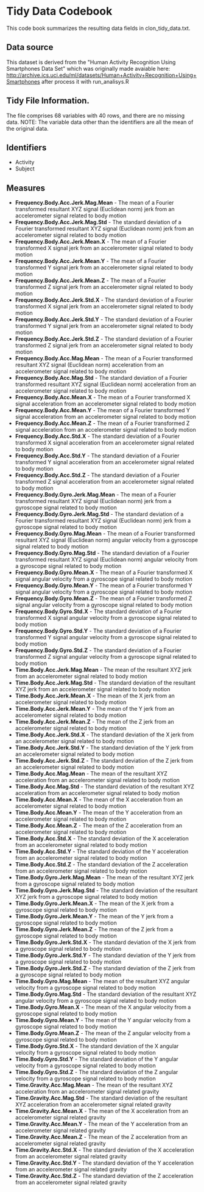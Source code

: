 # Tidy Data Codebook

This code book summarizes the resulting data fields in clon_tidy_data.txt.

## Data source

This dataset is derived from the "Human Activity Recognition Using Smartphones Data Set" which was originally made avaiable here: http://archive.ics.uci.edu/ml/datasets/Human+Activity+Recognition+Using+Smartphones after process it with run_analisys.R

## Tidy File Information.

The file comprises 68 variables with 40 rows, and there are no missing data. 
NOTE: The variable data other than the identifiers are all the mean of the original data.

## Identifiers

- Activity
- Subject

## Measures

* **Frequency.Body.Acc.Jerk.Mag.Mean** - The mean of a Fourier transformed resultant XYZ signal (Euclidean norm) jerk from an accelerometer signal related to body motion
* **Frequency.Body.Acc.Jerk.Mag.Std** - The standard deviation of a Fourier transformed resultant XYZ signal (Euclidean norm) jerk from an accelerometer signal related to body motion
* **Frequency.Body.Acc.Jerk.Mean.X** - The mean of a Fourier transformed X signal jerk from an accelerometer signal related to body motion
* **Frequency.Body.Acc.Jerk.Mean.Y** - The mean of a Fourier transformed Y signal jerk from an accelerometer signal related to body motion
* **Frequency.Body.Acc.Jerk.Mean.Z** - The mean of a Fourier transformed Z signal jerk from an accelerometer signal related to body motion
* **Frequency.Body.Acc.Jerk.Std.X** - The standard deviation of a Fourier transformed X signal jerk from an accelerometer signal related to body motion
* **Frequency.Body.Acc.Jerk.Std.Y** - The standard deviation of a Fourier transformed Y signal jerk from an accelerometer signal related to body motion
* **Frequency.Body.Acc.Jerk.Std.Z** - The standard deviation of a Fourier transformed Z signal jerk from an accelerometer signal related to body motion
* **Frequency.Body.Acc.Mag.Mean** - The mean of a Fourier transformed resultant XYZ signal (Euclidean norm) acceleration from an accelerometer signal related to body motion
* **Frequency.Body.Acc.Mag.Std** - The standard deviation of a Fourier transformed resultant XYZ signal (Euclidean norm) acceleration from an accelerometer signal related to body motion
* **Frequency.Body.Acc.Mean.X** - The mean of a Fourier transformed X signal acceleration from an accelerometer signal related to body motion
* **Frequency.Body.Acc.Mean.Y** - The mean of a Fourier transformed Y signal acceleration from an accelerometer signal related to body motion
* **Frequency.Body.Acc.Mean.Z** - The mean of a Fourier transformed Z signal acceleration from an accelerometer signal related to body motion
* **Frequency.Body.Acc.Std.X** - The standard deviation of a Fourier transformed X signal acceleration from an accelerometer signal related to body motion
* **Frequency.Body.Acc.Std.Y** - The standard deviation of a Fourier transformed Y signal acceleration from an accelerometer signal related to body motion
* **Frequency.Body.Acc.Std.Z** - The standard deviation of a Fourier transformed Z signal acceleration from an accelerometer signal related to body motion
* **Frequency.Body.Gyro.Jerk.Mag.Mean** - The mean of a Fourier transformed resultant XYZ signal (Euclidean norm) jerk from a gyroscope signal related to body motion
* **Frequency.Body.Gyro.Jerk.Mag.Std** - The standard deviation of a Fourier transformed resultant XYZ signal (Euclidean norm) jerk from a gyroscope signal related to body motion
* **Frequency.Body.Gyro.Mag.Mean** - The mean of a Fourier transformed resultant XYZ signal (Euclidean norm) angular velocity from a gyroscope signal related to body motion
* **Frequency.Body.Gyro.Mag.Std** - The standard deviation of a Fourier transformed resultant XYZ signal (Euclidean norm) angular velocity from a gyroscope signal related to body motion
* **Frequency.Body.Gyro.Mean.X** - The mean of a Fourier transformed X signal angular velocity from a gyroscope signal related to body motion
* **Frequency.Body.Gyro.Mean.Y** - The mean of a Fourier transformed Y signal angular velocity from a gyroscope signal related to body motion
* **Frequency.Body.Gyro.Mean.Z** - The mean of a Fourier transformed Z signal angular velocity from a gyroscope signal related to body motion
* **Frequency.Body.Gyro.Std.X** - The standard deviation of a Fourier transformed X signal angular velocity from a gyroscope signal related to body motion
* **Frequency.Body.Gyro.Std.Y** - The standard deviation of a Fourier transformed Y signal angular velocity from a gyroscope signal related to body motion
* **Frequency.Body.Gyro.Std.Z** - The standard deviation of a Fourier transformed Z signal angular velocity from a gyroscope signal related to body motion
* **Time.Body.Acc.Jerk.Mag.Mean** - The mean of the resultant XYZ jerk from an accelerometer signal related to body motion
* **Time.Body.Acc.Jerk.Mag.Std** - The standard deviation of the resultant XYZ jerk from an accelerometer signal related to body motion
* **Time.Body.Acc.Jerk.Mean.X** - The mean of the X jerk from an accelerometer signal related to body motion
* **Time.Body.Acc.Jerk.Mean.Y** - The mean of the Y jerk from an accelerometer signal related to body motion
* **Time.Body.Acc.Jerk.Mean.Z** - The mean of the Z jerk from an accelerometer signal related to body motion
* **Time.Body.Acc.Jerk.Std.X** - The standard deviation of the X jerk from an accelerometer signal related to body motion
* **Time.Body.Acc.Jerk.Std.Y** - The standard deviation of the Y jerk from an accelerometer signal related to body motion
* **Time.Body.Acc.Jerk.Std.Z** - The standard deviation of the Z jerk from an accelerometer signal related to body motion
* **Time.Body.Acc.Mag.Mean** - The mean of the resultant XYZ acceleration from an accelerometer signal related to body motion
* **Time.Body.Acc.Mag.Std** - The standard deviation of the resultant XYZ acceleration from an accelerometer signal related to body motion
* **Time.Body.Acc.Mean.X** - The mean of the X acceleration from an accelerometer signal related to body motion
* **Time.Body.Acc.Mean.Y** - The mean of the Y acceleration from an accelerometer signal related to body motion
* **Time.Body.Acc.Mean.Z** - The mean of the Z acceleration from an accelerometer signal related to body motion
* **Time.Body.Acc.Std.X** - The standard deviation of the X acceleration from an accelerometer signal related to body motion
* **Time.Body.Acc.Std.Y** - The standard deviation of the Y acceleration from an accelerometer signal related to body motion
* **Time.Body.Acc.Std.Z** - The standard deviation of the Z acceleration from an accelerometer signal related to body motion
* **Time.Body.Gyro.Jerk.Mag.Mean** - The mean of the resultant XYZ jerk from a gyroscope signal related to body motion
* **Time.Body.Gyro.Jerk.Mag.Std** - The standard deviation of the resultant XYZ jerk from a gyroscope signal related to body motion
* **Time.Body.Gyro.Jerk.Mean.X** - The mean of the X jerk from a gyroscope signal related to body motion
* **Time.Body.Gyro.Jerk.Mean.Y** - The mean of the Y jerk from a gyroscope signal related to body motion
* **Time.Body.Gyro.Jerk.Mean.Z** - The mean of the Z jerk from a gyroscope signal related to body motion
* **Time.Body.Gyro.Jerk.Std.X** - The standard deviation of the X jerk from a gyroscope signal related to body motion
* **Time.Body.Gyro.Jerk.Std.Y** - The standard deviation of the Y jerk from a gyroscope signal related to body motion
* **Time.Body.Gyro.Jerk.Std.Z** - The standard deviation of the Z jerk from a gyroscope signal related to body motion
* **Time.Body.Gyro.Mag.Mean** - The mean of the resultant XYZ angular velocity from a gyroscope signal related to body motion
* **Time.Body.Gyro.Mag.Std** - The standard deviation of the resultant XYZ angular velocity from a gyroscope signal related to body motion
* **Time.Body.Gyro.Mean.X** - The mean of the X angular velocity from a gyroscope signal related to body motion
* **Time.Body.Gyro.Mean.Y** - The mean of the Y angular velocity from a gyroscope signal related to body motion
* **Time.Body.Gyro.Mean.Z** - The mean of the Z angular velocity from a gyroscope signal related to body motion
* **Time.Body.Gyro.Std.X** - The standard deviation of the X angular velocity from a gyroscope signal related to body motion
* **Time.Body.Gyro.Std.Y** - The standard deviation of the Y angular velocity from a gyroscope signal related to body motion
* **Time.Body.Gyro.Std.Z** - The standard deviation of the Z angular velocity from a gyroscope signal related to body motion
* **Time.Gravity.Acc.Mag.Mean** - The mean of the resultant XYZ acceleration from an accelerometer signal related gravity
* **Time.Gravity.Acc.Mag.Std** - The standard deviation of the resultant XYZ acceleration from an accelerometer signal related gravity
* **Time.Gravity.Acc.Mean.X** - The mean of the X acceleration from an accelerometer signal related gravity
* **Time.Gravity.Acc.Mean.Y** - The mean of the Y acceleration from an accelerometer signal related gravity
* **Time.Gravity.Acc.Mean.Z** - The mean of the Z acceleration from an accelerometer signal related gravity
* **Time.Gravity.Acc.Std.X** - The standard deviation of the X acceleration from an accelerometer signal related gravity
* **Time.Gravity.Acc.Std.Y** - The standard deviation of the Y acceleration from an accelerometer signal related gravity
* **Time.Gravity.Acc.Std.Z** - The standard deviation of the Z acceleration from an accelerometer signal related gravity



